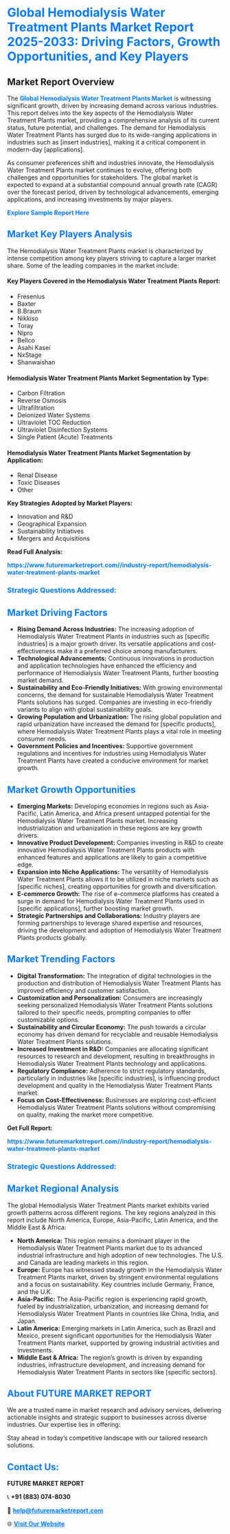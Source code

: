 <h1 style="color: #007BFF;">Global Hemodialysis Water Treatment Plants Market Report 2025-2033: Driving Factors, Growth Opportunities, and Key Players</h1>

<section id="overview">
<h2>Market Report Overview</h2>
<p>The <a href="https://www.futuremarketreport.com//industry-report/hemodialysis-water-treatment-plants-market" style="color: #007BFF; text-decoration: none;"><strong>Global Hemodialysis Water Treatment Plants Market</strong></a> is witnessing significant growth, driven by increasing demand across various industries. This report delves into the key aspects of the Hemodialysis Water Treatment Plants market, providing a comprehensive analysis of its current status, future potential, and challenges. The demand for Hemodialysis Water Treatment Plants has surged due to its wide-ranging applications in industries such as [insert industries], making it a critical component in modern-day [applications].</p>
<p>As consumer preferences shift and industries innovate, the Hemodialysis Water Treatment Plants market continues to evolve, offering both challenges and opportunities for stakeholders. The global market is expected to expand at a substantial compound annual growth rate (CAGR) over the forecast period, driven by technological advancements, emerging applications, and increasing investments by major players.</p>
</section>

<section id="overview">
<p><a href="https://www.futuremarketreport.com//request-sample/reportId=91492" style="color: #007BFF; text-decoration: none;"><strong>Explore Sample Report Here</strong></a></p>
</section>

<section id="key-players">
<h2 style="color: #007BFF;">Market Key Players Analysis</h2>
<p>The Hemodialysis Water Treatment Plants market is characterized by intense competition among key players striving to capture a larger market share. Some of the leading companies in the market include:</p>
<h4>Key Players Covered in the Hemodialysis Water Treatment Plants Report:</h4>
<ul><li>Fresenius</li><li>Baxter</li><li>B.Braum</li><li>Nikkiso</li><li>Toray</li><li>Nipro</li><li>Bellco</li><li>Asahi Kasei</li><li>NxStage</li><li>Shanwaishan</li></ul>
<h4>Hemodialysis Water Treatment Plants Market Segmentation by Type:</h4>
<ul><li>Carbon Filtration</li><li>Reverse Osmosis</li><li>Ultrafiltration</li><li>Deionized Water Systems</li><li>Ultraviolet TOC Reduction</li><li>Ultraviolet Disinfection Systems</li><li>Single Patient (Acute) Treatments</li></ul>

<h4>Hemodialysis Water Treatment Plants Market Segmentation by Application:</h4>
<ul><li>Renal Disease</li><li>Toxic Diseases</li><li>Other</li></ul>
<p><strong>Key Strategies Adopted by Market Players:</strong></p>
<ul>
<li>Innovation and R&D</li>
<li>Geographical Expansion</li>
<li>Sustainability Initiatives</li>
<li>Mergers and Acquisitions</li>
</ul>
</section>

<section>
<p><strong>Read Full Analysis: </strong></p><a href="https://www.futuremarketreport.com//industry-report/hemodialysis-water-treatment-plants-market" style="color: #007BFF; text-decoration: none;"><strong>https://www.futuremarketreport.com//industry-report/hemodialysis-water-treatment-plants-market</strong></a>
<h3 style="color: #007BFF;">Strategic Questions Addressed:</h3>
</section>

<section id="driving-factors">
<h2 style="color: #007BFF;">Market Driving Factors</h2>
<ul>
<li><strong>Rising Demand Across Industries:</strong> The increasing adoption of Hemodialysis Water Treatment Plants in industries such as [specific industries] is a major growth driver. Its versatile applications and cost-effectiveness make it a preferred choice among manufacturers.</li>
<li><strong>Technological Advancements:</strong> Continuous innovations in production and application technologies have enhanced the efficiency and performance of Hemodialysis Water Treatment Plants, further boosting market demand.</li>
<li><strong>Sustainability and Eco-Friendly Initiatives:</strong> With growing environmental concerns, the demand for sustainable Hemodialysis Water Treatment Plants solutions has surged. Companies are investing in eco-friendly variants to align with global sustainability goals.</li>
<li><strong>Growing Population and Urbanization:</strong> The rising global population and rapid urbanization have increased the demand for [specific products], where Hemodialysis Water Treatment Plants plays a vital role in meeting consumer needs.</li>
<li><strong>Government Policies and Incentives:</strong> Supportive government regulations and incentives for industries using Hemodialysis Water Treatment Plants have created a conducive environment for market growth.</li>
</ul>
</section>

<section id="growth-opportunities">
<h2 style="color: #007BFF;">Market Growth Opportunities</h2>
<ul>
<li><strong>Emerging Markets:</strong> Developing economies in regions such as Asia-Pacific, Latin America, and Africa present untapped potential for the Hemodialysis Water Treatment Plants market. Increasing industrialization and urbanization in these regions are key growth drivers.</li>
<li><strong>Innovative Product Development:</strong> Companies investing in R&D to create innovative Hemodialysis Water Treatment Plants products with enhanced features and applications are likely to gain a competitive edge.</li>
<li><strong>Expansion into Niche Applications:</strong> The versatility of Hemodialysis Water Treatment Plants allows it to be utilized in niche markets such as [specific niches], creating opportunities for growth and diversification.</li>
<li><strong>E-commerce Growth:</strong> The rise of e-commerce platforms has created a surge in demand for Hemodialysis Water Treatment Plants used in [specific applications], further boosting market growth.</li>
<li><strong>Strategic Partnerships and Collaborations:</strong> Industry players are forming partnerships to leverage shared expertise and resources, driving the development and adoption of Hemodialysis Water Treatment Plants products globally.</li>
</ul>
</section>

<section id="trending-factors">
<h2 style="color: #007BFF;">Market Trending Factors</h2>
<ul>
<li><strong>Digital Transformation:</strong> The integration of digital technologies in the production and distribution of Hemodialysis Water Treatment Plants has improved efficiency and customer satisfaction.</li>
<li><strong>Customization and Personalization:</strong> Consumers are increasingly seeking personalized Hemodialysis Water Treatment Plants solutions tailored to their specific needs, prompting companies to offer customizable options.</li>
<li><strong>Sustainability and Circular Economy:</strong> The push towards a circular economy has driven demand for recyclable and reusable Hemodialysis Water Treatment Plants solutions.</li>
<li><strong>Increased Investment in R&D:</strong> Companies are allocating significant resources to research and development, resulting in breakthroughs in Hemodialysis Water Treatment Plants technology and applications.</li>
<li><strong>Regulatory Compliance:</strong> Adherence to strict regulatory standards, particularly in industries like [specific industries], is influencing product development and quality in the Hemodialysis Water Treatment Plants market.</li>
<li><strong>Focus on Cost-Effectiveness:</strong> Businesses are exploring cost-efficient Hemodialysis Water Treatment Plants solutions without compromising on quality, making the market more competitive.</li>
</ul>
</section>

<section>
<p><strong>Get Full Report: </strong></p><a href="https://www.futuremarketreport.com//industry-report/hemodialysis-water-treatment-plants-market" style="color: #007BFF; text-decoration: none;"><strong>https://www.futuremarketreport.com//industry-report/hemodialysis-water-treatment-plants-market</strong></a>
<h3 style="color: #007BFF;">Strategic Questions Addressed:</h3>
</section>


<section id="regional-analysis">
<h2 style="color: #007BFF;">Market Regional Analysis</h2>
<p>The global Hemodialysis Water Treatment Plants market exhibits varied growth patterns across different regions. The key regions analyzed in this report include North America, Europe, Asia-Pacific, Latin America, and the Middle East & Africa:</p>
<ul>
<li><strong>North America:</strong> This region remains a dominant player in the Hemodialysis Water Treatment Plants market due to its advanced industrial infrastructure and high adoption of new technologies. The U.S. and Canada are leading markets in this region.</li>
<li><strong>Europe:</strong> Europe has witnessed steady growth in the Hemodialysis Water Treatment Plants market, driven by stringent environmental regulations and a focus on sustainability. Key countries include Germany, France, and the U.K.</li>
<li><strong>Asia-Pacific:</strong> The Asia-Pacific region is experiencing rapid growth, fueled by industrialization, urbanization, and increasing demand for Hemodialysis Water Treatment Plants in countries like China, India, and Japan.</li>
<li><strong>Latin America:</strong> Emerging markets in Latin America, such as Brazil and Mexico, present significant opportunities for the Hemodialysis Water Treatment Plants market, supported by growing industrial activities and investments.</li>
<li><strong>Middle East & Africa:</strong> The region’s growth is driven by expanding industries, infrastructure development, and increasing demand for Hemodialysis Water Treatment Plants in sectors like [specific sectors].</li>
</ul>
</section>

<footer>
<h2 style="color: #007BFF;">About FUTURE MARKET REPORT</h2>
<p>We are a trusted name in market research and advisory services, delivering actionable insights and strategic support to businesses across diverse industries. Our expertise lies in offering:</p>

<p>Stay ahead in today’s competitive landscape with our tailored research solutions.</p>

<h2 style="color: #007BFF;">Contact Us:</h2>
<p><strong>FUTURE MARKET REPORT</strong></p>
<p>📞 <strong>+91 (883) 074-8030</strong></p>
<p>📧 <strong><a href="mailto:help@futuremarketreport.com" style="color: #007BFF;">help@futuremarketreport.com</a></strong></p>
<p>🌐 <strong><a href="https://www.futuremarketreport.com/" style="color: #007BFF;">Visit Our Website</a></strong></p>
</footer>